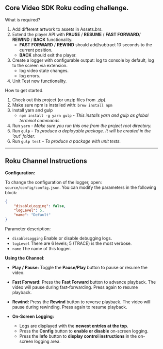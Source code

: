 ## Core Video SDK Roku coding challenge.

What is required?

1. Add different artwork to assets in Assets.brs. 
2. Extend the player API with **PAUSE** / **RESUME** / **FAST FORWARD**/ **REWIND** / **BACK** functionality. 
   - **FAST FORWARD** / **REWIND** should add/subtract 10 seconds to the current position.
   - **BACK** should exit the player.
3. Create a logger with configurable output: log to console by default, log to the screen via extension. 
   - log video state changes.
   - log errors.
4. Unit Test new functionality. 

How to get started.

1. Check out this project (or unzip files from .zip).
2. Make sure npm is installed with: `brew install npm`
3. Install yarn and gulp
   - `npm install -g yarn gulp` - _This installs yarn and gulp as global terminal commands._
4. Run `yarn` - _Make sure you run this one from the project root directory._
5. Run `gulp` - _To produce a deployable package. It will be created in the 'out' folder._
6. Run `gulp test` - _To produce a package with unit tests._

---

## **Roku Channel Instructions**

**Configuration:**

To change the configuration of the logger, open:
`source/config/config.json`.
You can modify the parameters in the following block:

```json
{
    "disableLogging": false,
    "logLevel": 5,
    "name": "Default"
}
```

Parameter description: 
- `disableLogging`
  Enable or disable debugging logs.  
- `logLevel`
  There are 6 levels; 5 (TRACE) is the most verbose.  
- `name`
  The name of this logger.  

**Using the Channel:**

- **Play / Pause:**
  Toggle the **Pause/Play** button to pause or resume the video.

- **Fast Forward:**
  Press the **Fast Forward** button to advance playback.
  The video will pause during fast-forwarding. Press again to resume playback.

- **Rewind:**
  Press the **Rewind** button to reverse playback.
  The video will pause during rewinding. Press again to resume playback.

- **On-Screen Logging:**

  - Logs are displayed with the **newest entries at the top**.
  - Press the **Config** button to **enable or disable** on-screen logging.
  - Press the **Info** button to **display control instructions** in the on-screen logging area.
